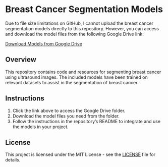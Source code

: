 # Breast Cancer Segmentation Models

Due to file size limitations on GitHub, I cannot upload the breast cancer segmentation models directly to this repository. However, you can access and download the model files from the following Google Drive link:

[Download Models from Google Drive](https://drive.google.com/drive/folders/1DMgqFfWkfIqdj0HWQSfXY18CFdpm28hl?usp=sharing)

## Overview

This repository contains code and resources for segmenting breast cancer using ultrasound images. The included models have been trained on relevant datasets to assist in the segmentation of breast cancer.

## Instructions

1. Click the link above to access the Google Drive folder.
2. Download the model files you need from the folder.
3. Follow the instructions in the repository’s README to integrate and use the models in your project.

## License

This project is licensed under the MIT License - see the [LICENSE](LICENSE) file for details.
